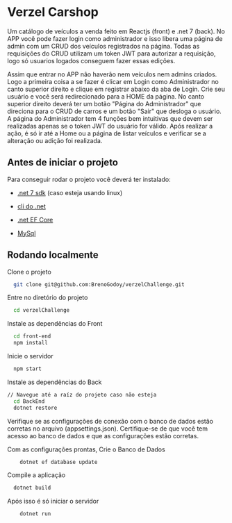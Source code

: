 
# Verzel Carshop

Um catálogo de veículos a venda feito em Reactjs (front) e .net 7 (back). No APP você pode fazer login como administrador e isso libera uma página de admin com um CRUD dos veículos registrados na página. Todas as requisições do CRUD utilizam um token JWT para autorizar a requisição, logo só usuarios logados conseguem fazer essas edições.

Assim que entrar no APP não haverão nem veículos nem admins criados. Logo a primeira coisa a se fazer é clicar em Login como Administrador no canto superior direito e clique em registrar abaixo da aba de Login. Crie seu usuário e você será redirecionado para a HOME da página. No canto superior direito deverá ter um botão "Página do Administrador" que direciona para o CRUD de carros e um botão "Sair" que desloga o usuário. A página do Administrador tem 4 funções bem intuitivas que devem ser realizadas apenas se o token JWT do usuário for válido. Após realizar a ação, é só ir até a Home ou a página de listar veículos e verificar se a alteração ou adição foi realizada.


## Antes de iniciar o projeto
 
Para conseguir rodar o projeto você deverá ter instalado:

- [.net 7 sdk](https://dotnet.microsoft.com/en-us/download) (caso esteja usando linux)

- [cli do .net](https://learn.microsoft.com/pt-br/dotnet/core/tools/)

- [.net EF Core](https://learn.microsoft.com/en-us/ef/core/cli/dotnet)

- [MySql](https://www.digitalocean.com/community/tutorials/how-to-install-mysql-on-ubuntu-20-04)



## Rodando localmente

Clone o projeto

```bash
  git clone git@github.com:BrenoGodoy/verzelChallenge.git
```

Entre no diretório do projeto

```bash
  cd verzelChallenge
```

Instale as dependências do Front

```bash
  cd front-end
  npm install
```

Inicie o servidor

```bash
  npm start
```

Instale as dependências do Back

```bash
// Navegue até a raíz do projeto caso não esteja
  cd BackEnd
  dotnet restore
```

Verifique se as configurações de conexão com o banco de dados estão corretas no arquivo (appsettings.json). Certifique-se de que você tem acesso ao banco de dados e que as configurações estão corretas.

Com as configurações prontas, Crie o Banco de Dados

```bash
    dotnet ef database update
```

Compile a aplicação
```bash
  dotnet build
```

Após isso é só iniciar o servidor
```bash
    dotnet run
```


